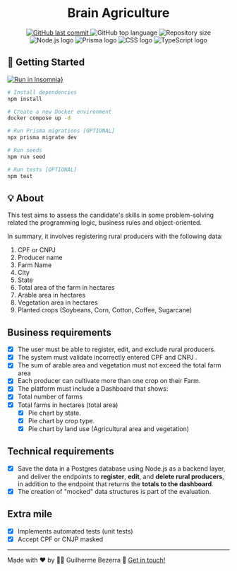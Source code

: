 <div align="center">
  <h1 align="center">
  Brain Agriculture
  </h1>
</div>

<p align="center">
  <a href="https://github.com/gbdsantos/brain-ag-challenge/commits/master">
    <img alt="GitHub last commit" src="https://img.shields.io/github/last-commit/gbdsantos/brain-ag-challenge.svg">
  </a>

  <img alt="GitHub top language" src="https://img.shields.io/github/languages/top/gbdsantos/brain-ag-challenge.svg">

  <img alt="Repository size" src="https://img.shields.io/github/repo-size/gbdsantos/brain-ag-challenge.svg">

  <img src="https://img.shields.io/badge/Node.js-43853D?style=flat&logo=node.js&logoColor=white" alt="Node.js logo" />

  <img src="https://img.shields.io/badge/Prisma-3982CE?style=flat&logo=Prisma&logoColor=white" alt="Prisma logo" />

  <img src="https://img.shields.io/badge/PostgreSQL-316192?style=flat-&logo=postgresql&logoColor=white" alt="CSS logo" />

  <img src="https://img.shields.io/badge/TypeScript-007ACC?style=flat&logo=typescript&logoColor=white" alt="TypeScript logo" />
</p>

## 🚀 Getting Started

[![Run in Insomnia}](https://insomnia.rest/images/run.svg)](https://insomnia.rest/run/?label=Brain%20Agriculture&uri=https%3A%2F%2Fraw.githubusercontent.com%2Fgbdsantos%2Fbrain-ag-challenge%2Fmaster%2Finsomnia-collection.json)


```bash
# Install dependencies
npm install

# Create a new Docker environment
docker compose up -d

# Run Prisma migrations [OPTIONAL]
npx prisma migrate dev

# Run seeds
npm run seed

# Run tests [OPTIONAL]
npm test
```

## 💡 About

This test aims to assess the candidate's skills in some problem-solving related the programming logic, business rules and object-oriented.

In summary, it involves registering rural producers with the following data:

1. CPF or CNPJ
2. Producer name
3. Farm Name
4. City
5. State
6. Total area of the farm in hectares
7. Arable area in hectares
8. Vegetation area in hectares
9. Planted crops (Soybeans, Corn, Cotton, Coffee, Sugarcane)


## Business requirements

- [x] The user must be able to register, edit, and exclude rural producers.
- [x] The system must validate incorrectly entered CPF and CNPJ  .
- [x] The sum of arable area and vegetation must not exceed the total farm area
- [x] Each producer can cultivate more than one crop on their Farm.
- [x] The platform must include a Dashboard that shows:
- [x] Total number of farms
- [x] Total farms in hectares (total area)
  - [x] Pie chart by state.
  - [x] Pie chart by crop type.
  - [x] Pie chart by land use (Agricultural area and vegetation)

## Technical requirements

- [x] Save the data in a Postgres database using Node.js as a backend layer, and deliver the endpoints to **register**, **edit**, and **delete rural producers**, in addition to the endpoint that returns the **totals to the dashboard**.
- [x] The creation of "mocked" data structures is part of the evaluation.

## Extra mile

- [x] Implements automated tests (unit tests)
- [x] Accept CPF or CNJP masked

---
Made with ❤️ by 🧑‍🚀 Guilherme Bezerra 👋 [Get in touch!](https://www.linkedin.com/in/gbdsantos/)
